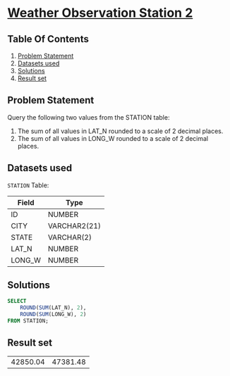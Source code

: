# [Weather Observation Station 2](https://www.hackerrank.com/challenges/weather-observation-station-2/)

## Table Of Contents
1. [Problem Statement]()
2. [Datasets used]()
3. [Solutions]()
4. [Result set]()

## Problem Statement

Query the following two values from the STATION table:

1. The sum of all values in LAT_N rounded to a scale of 2 decimal places.
2. The sum of all values in LONG_W rounded to a scale of 2 decimal places.

## Datasets used

```STATION``` Table:

| Field  | Type         |
| ------ | ------------ |
| ID     | NUMBER       |
| CITY   | VARCHAR2(21) |
| STATE  | VARCHAR(2)   |
| LAT_N  | NUMBER       |
| LONG_W | NUMBER       |

## Solutions

```sql
SELECT 
    ROUND(SUM(LAT_N), 2), 
    ROUND(SUM(LONG_W), 2)
FROM STATION;
```

## Result set

|          |          |
| -------- | -------- |
| 42850.04 | 47381.48 |